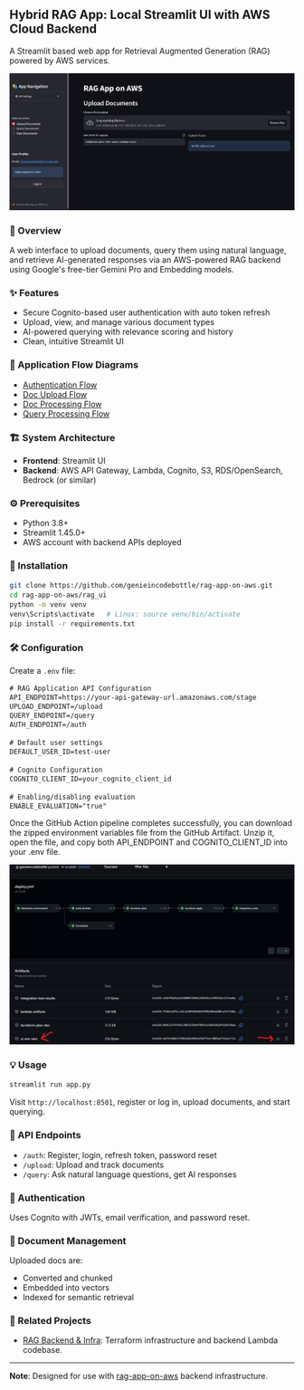 ## Hybrid RAG App: Local Streamlit UI with AWS Cloud Backend 

A Streamlit based web app for Retrieval Augmented Generation (RAG) powered by AWS services.

![App](./images/ui.png)


### 🧩 Overview

A web interface to upload documents, query them using natural language, and retrieve AI-generated responses via an AWS-powered RAG backend using Google's free-tier Gemini Pro and Embedding models.

### ✨ Features

- Secure Cognito-based user authentication with auto token refresh
- Upload, view, and manage various document types
- AI-powered querying with relevance scoring and history
- Clean, intuitive Streamlit UI

### 🔁 Application Flow Diagrams

- [Authentication Flow](./images/auth_sequence.png)
- [Doc Upload Flow](./images/document_upload_sequence.png)
- [Doc Processing Flow](./images/doc_processing_sequence.png)
- [Query Processing Flow](./images/query_processing_sequence.png)

### 🏗️ System Architecture

- **Frontend**: Streamlit UI
- **Backend**: AWS API Gateway, Lambda, Cognito, S3, RDS/OpenSearch, Bedrock (or similar)

### ⚙️ Prerequisites

- Python 3.8+
- Streamlit 1.45.0+
- AWS account with backend APIs deployed

### 🚀 Installation

```bash
git clone https://github.com/genieincodebottle/rag-app-on-aws.git
cd rag-app-on-aws/rag_ui
python -m venv venv
venv\Scripts\activate   # Linux: source venv/bin/activate
pip install -r requirements.txt
```

### 🛠️ Configuration

Create a `.env` file:

```env
# RAG Application API Configuration
API_ENDPOINT=https://your-api-gateway-url.amazonaws.com/stage
UPLOAD_ENDPOINT=/upload
QUERY_ENDPOINT=/query
AUTH_ENDPOINT=/auth

# Default user settings
DEFAULT_USER_ID=test-user

# Cognito Configuration
COGNITO_CLIENT_ID=your_cognito_client_id

# Enabling/disabling evaluation
ENABLE_EVALUATION="true"
```

Once the GitHub Action pipeline completes successfully, you can download the zipped environment variables file from the GitHub Artifact. Unzip it, open the file, and copy both API_ENDPOINT and COGNITO_CLIENT_ID into your .env file.


![env-variable](./images/env-variable.png)


### 💡 Usage

```bash
streamlit run app.py
```

Visit `http://localhost:8501`, register or log in, upload documents, and start querying.

### 🔌 API Endpoints

- `/auth`: Register, login, refresh token, password reset
- `/upload`: Upload and track documents
- `/query`: Ask natural language questions, get AI responses

### 🔐 Authentication

Uses Cognito with JWTs, email verification, and password reset.

### 📄 Document Management

Uploaded docs are:
- Converted and chunked
- Embedded into vectors
- Indexed for semantic retrieval

### 🔗 Related Projects

- [RAG Backend & Infra](https://github.com/genieincodebottle/rag-app-on-aws): Terraform infrastructure and backend Lambda codebase.

---

**Note**: Designed for use with [rag-app-on-aws](https://github.com/genieincodebottle/rag-app-on-aws) backend infrastructure.